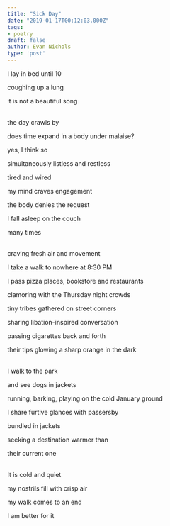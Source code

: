 ```yaml
---
title: "Sick Day"
date: "2019-01-17T00:12:03.000Z"   
tags:
- poetry
draft: false
author: Evan Nichols
type: 'post'
---
```


I lay in bed until 10

coughing up a lung

it is not a beautiful song<br/><br/>

the day crawls by

does time expand in a body under malaise?

yes, I think so

simultaneously listless and restless

tired and wired

my mind craves engagement

the body denies the request

I fall asleep on the couch

many times<br/><br/>

craving fresh air and movement

I take a walk to nowhere at 8:30 PM

I pass pizza places, bookstore and restaurants

clamoring with the Thursday night crowds

tiny tribes gathered on street corners

sharing libation-inspired conversation

passing cigarettes back and forth

their tips glowing a sharp orange in the dark<br/><br/>

I walk to the park

and see dogs in jackets

running, barking, playing on the cold January ground

I share furtive glances with passersby

bundled in jackets

seeking a destination warmer than

their current one<br/><br/>

It is cold and quiet

my nostrils fill with crisp air

my walk comes to an end

I am better for it
